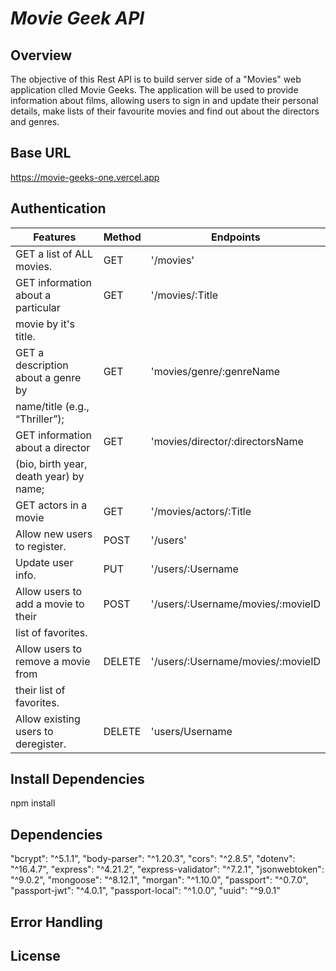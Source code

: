 *Movie Geek API*
==============

**Overview**
--------
The objective of this Rest API is to build server side of a "Movies" web application clled Movie Geeks. The application will be used to provide information about films, allowing users to sign in and update their personal details, make lists of their favourite movies and find out about the directors and genres. 

**Base URL**
--------
https://movie-geeks-one.vercel.app

**Authentication**
--------------

| Features                             | Method | Endpoints                        |
-------------------------------------- |--------|----------------------------------|
| GET a list of ALL movies.            | GET    |'/movies'                         |
| GET information about a particular   | GET    |'/movies/:Title                   | 
| movie by it's title.                 |        |                                  |
| GET a description about a genre by   | GET    |'movies/genre/:genreName          |    
| name/title (e.g., “Thriller”);       |        |                                  |
| GET information about a director     | GET    |'movies/director/:directorsName   |
|(bio, birth year, death year) by name;|        |                                  |
| GET actors in a movie                | GET    |'/movies/actors/:Title            |
| Allow new users to register.         | POST   |'/users'                          |
| Update user info.                    | PUT    |'/users/:Username                 |
| Allow users to add a movie to their  | POST   |'/users/:Username/movies/:movieID |
| list of favorites.                   |        |                                  |
| Allow users to remove a movie from   | DELETE |'/users/:Username/movies/:movieID |
| their list of favorites.             |        |                                  |
| Allow existing users to deregister.  | DELETE |'users/Username                   |


**Install Dependencies**
-------------------
npm install

**Dependencies**
------------
"bcrypt": "^5.1.1",
"body-parser": "^1.20.3",
"cors": "^2.8.5",
"dotenv": "^16.4.7",
"express": "^4.21.2",
"express-validator": "^7.2.1",
"jsonwebtoken": "^9.0.2",
"mongoose": "^8.12.1",
"morgan": "^1.10.0",
"passport": "^0.7.0",
"passport-jwt": "^4.0.1",
"passport-local": "^1.0.0",
"uuid": "^9.0.1"

Error Handling
--------------

License
-------